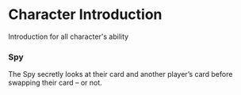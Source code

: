 # Character Introduction
Introduction for all character's ability

### Spy
The Spy secretly looks at their card and another player’s card before swapping their card – or not.


